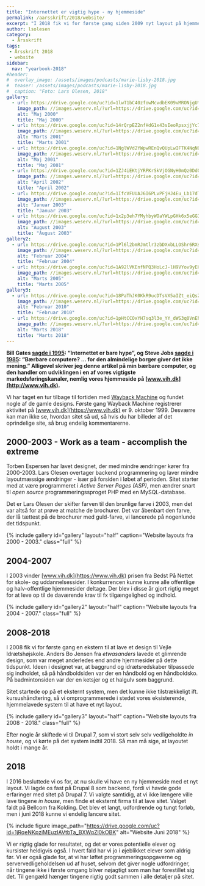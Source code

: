```yaml
---
title: "Internettet er vigtig hype - ny hjemmeside"
permalink: /aarsskrift/2018/website/
excerpt: "I 2018 fik vi for første gang siden 2009 nyt layout på hjemmesiden. Vi gennemgår de tidligere designs."
author: lsolesen
category:
  - Årsskrift
tags:
 - Årsskrift 2018
 - website
sidebar:
  nav: "yearbook-2018"
#header:
#  overlay_image: /assets/images/podcasts/marie-lisby-2018.jpg
#  teaser: /assets/images/podcasts/marie-lisby-2018.jpg
#  caption: "Foto: Lars Olesen, 2018"
gallery:
  - url: https://drive.google.com/uc?id=1lwT1bC40zfowMcvdbEK09vMRONjgUfO5
    image_path: //images.weserv.nl/?url=https://drive.google.com/uc?id=1lwT1bC40zfowMcvdbEK09vMRONjgUfO5&w=400
    alt: "Maj 2000"
    title: "Maj 2000"
  - url: https://drive.google.com/uc?id=14rQrpEZ2nfHdG1x43sIeoRpsxjjYc7f6
    image_path: //images.weserv.nl/?url=https://drive.google.com/uc?id=14rQrpEZ2nfHdG1x43sIeoRpsxjjYc7f6&w=400
    alt: "Marts 2001"
    title: "Marts 2001"
  - url: https://drive.google.com/uc?id=1NglWVd2YWpwREnQvQUpLwIFTK4NqNOyf
    image_path: //images.weserv.nl/?url=https://drive.google.com/uc?id=1NglWVd2YWpwREnQvQUpLwIFTK4NqNOyf&w=400
    alt: "Maj 2001"
    title: "Maj 2001"
  - url: https://drive.google.com/uc?id=1ZJ4iEKtjYRPKrSkVjOGNyH0mQz0DdQI5
    image_path: //images.weserv.nl/?url=https://drive.google.com/uc?id=1ZJ4iEKtjYRPKrSkVjOGNyH0mQz0DdQI5&w=400
    alt: "April 2002"
    title: "April 2002"
  - url: https://drive.google.com/uc?id=1IfcVFUUAJ6I6PLvPFjHJ4Eu_Lb17dTui
    image_path: //images.weserv.nl/?url=https://drive.google.com/uc?id=1IfcVFUUAJ6I6PLvPFjHJ4Eu_Lb17dTui&w=400
    alt: "Januar 2003"
    title: "Januar 2003"
  - url: https://drive.google.com/uc?id=1x2p3eh7YMyhbyWOaYWLpGHk6x5eGGILE
    image_path: //images.weserv.nl/?url=https://drive.google.com/uc?id=1x2p3eh7YMyhbyWOaYWLpGHk6x5eGGILE&w=400
    alt: "August 2003"
    title: "August 2003"
gallery2:
  - url: https://drive.google.com/uc?id=1Pl6l2bmRJmtlr3zbDXxbLLOShr6RXsH_
    image_path: //images.weserv.nl/?url=https://drive.google.com/uc?id=1Pl6l2bmRJmtlr3zbDXxbLLOShr6RXsH_&w=400
    alt: "Februar 2004"
    title: "Februar 2004"
  - url: https://drive.google.com/uc?id=1A92lVKEnfNPQ3HoLcJ-lH9VYov9yEH2v
    image_path: //images.weserv.nl/?url=https://drive.google.com/uc?id=1A92lVKEnfNPQ3HoLcJ-lH9VYov9yEH2v&w=400
    alt: "Marts 2005"
    title: "Marts 2005"
gallery3:
  - url: https://drive.google.com/uc?id=18PaThJK0KkR9ucDTsVX5aIZt_eiQsZWm
    image_path: //images.weserv.nl/?url=https://drive.google.com/uc?id=18PaThJK0KkR9ucDTsVX5aIZt_eiQsZWm&w=400
    alt: "Februar 2010"
    title: "Februar 2010"
  - url: https://drive.google.com/uc?id=1pHtCCOxYH7sq3l3e_YY_dWS3q0VnEhOK
    image_path: //images.weserv.nl/?url=https://drive.google.com/uc?id=1pHtCCOxYH7sq3l3e_YY_dWS3q0VnEhOK&w=400
    alt: "Marts 2018"
    title: "Marts 2018"
---
```


**Bill Gates [sagde i 1995](https://techtjek.blogs.business.dk/2009/12/28/internettet-er-bare-hype-hvem-sagde-det/): “Internettet er bare hype”, og Steve Jobs [sagde i 1985](https://techtjek.blogs.business.dk/2009/12/28/internettet-er-bare-hype-hvem-sagde-det/): “Bærbare computere? … for den almindelige borger giver det ikke mening.” Alligevel skriver jeg denne artikel på min bærbare computer, og den handler om udviklingen i en af vores vigtigste markedsføringskanaler, nemlig vores hjemmeside på [www.vih.dk](http://www.vih.dk).**

Vi har taget en tur tilbage til fortiden med [Wayback Machine](https://web.archive.org/web/*/http://www.vih.dk) og fundet nogle af de gamle designs. Første gang Wayback Machine registrerer aktivitet på [www.vih.dk](https://www.vih.dk) er 9. oktober 1999. Desværre kan man ikke se, hvordan sitet så ud, så hvis du har billeder af det oprindelige site, så brug endelig kommentarerne.

## 2000-2003 - Work as a team - accomplish the extreme

Torben Espersen har lavet designet, der med mindre ændringer kører fra 2000-2003. Lars Olesen overtager backend programmering og laver mindre layoutmæssige ændringer - især på forsiden i løbet af perioden. Sitet starter med at være programmeret i _Active Server Pages (ASP)_, men ændrer snart til _open source_ programmeringssproget PHP med en MySQL-database.

Det er Lars Olesen der skifter farven til den brunlige farve i 2003, men det var altså for at prøve at matche de brochurer. Det var åbenbart den farve, der lå tættest på de brochurer med guld-farve, vi lancerede på nogenlunde det tidspunkt.

{% include gallery id="gallery" layout="half" caption="Website layouts fra 2000 - 2003." class="full" %}

## 2004-2007

I 2003 vinder [www.vih.dk](https://www.vih.dk) prisen fra Bedst På Nettet for skole- og uddannelsessider. I konkurrencen kunne kunne alle offentlige og halv-offentlige hjemmesider deltage. Der blev i disse år gjort rigtig meget for at leve op til de daværende krav til fx tilgængelighed og indhold.

{% include gallery id="gallery2" layout="half" caption="Website layouts fra 2004 - 2007." class="full" %}

## 2008-2018

I 2008 fik vi for første gang en ekstern til at lave et design til Vejle Idrætshøjskole. Anders Bo Jensen fra _etwasanders_ lavede et glimrende design, som var meget anderledes end andre hjemmesider på dette tidspunkt. Ideen i designet var, at baggrund og idrætsredskaber tilpassede sig indholdet, så på håndboldsiden var der en håndbold og en håndboldsko. På badmintonsiden var der en ketsjer og et halgulv som baggrund. 

Sitet startede op på et eksternt system, men det kunne ikke tilstrækkeligt ift. kursushåndtering, så vi omprogrammerede i stedet vores eksisterende, hjemmelavede system til at have et nyt layout.

{% include gallery id="gallery3" layout="half" caption="Website layouts fra 2008 - 2018." class="full" %}

Efter nogle år skiftede vi til Drupal 7, som vi stort selv selv vedligeholdte _in house_, og vi kørte på det system indtil 2018. Så man må sige, at layoutet holdt i mange år.

## 2018

I 2016 besluttede vi os for, at nu skulle vi have en ny hjemmeside med et nyt layout. Vi lagde os fast på Drupal 8 som backend, fordi vi havde gode erfaringer med sitet på Drupal 7. Vi valgte samtidig, at vi ikke længere ville lave tingene _in house_, men finde et eksternt firma til at lave sitet. Valget faldt på Bellcom fra Kolding. Det blev et langt, udfordrende og tungt forløb, men i juni 2018 kunne vi endelig lancere sitet.

{% include figure image_path="https://drive.google.com/uc?id=1jRqeNKpziMEuzIAVtbTa_BXWqZl0kOBK" alt="Website Juni 2018" %}

Vi er rigtig glade for resultatet, og det er vores potentielle elever og kursister heldigvis også. I hvert fald har vi jo i øjeblikket elever som aldrig før. Vi er også glade for, at vi har løftet programmeringsopgaverne og servervedligeholdelsen ud af huset, selvom det giver nogle udfordringer, når tingene ikke i første omgang bliver nøjagtigt som man har forestillet sig det. Til gengæld hænger tingene rigtig godt sammen i alle detaljer på sitet.
